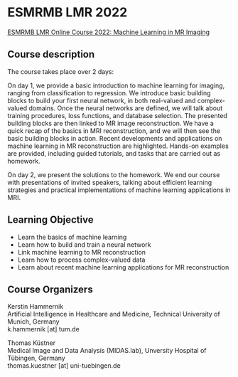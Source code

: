 # ESMRMB LMR 2022
[ESMRMB LMR Online Course 2022: Machine Learning in MR Imaging](https://www.esmrmb.org/education/lectures-on-mr/)

## Course description

The course takes place over 2 days:

On day 1, we provide a basic introduction to machine learning for imaging, ranging from classification to regression. We introduce basic building blocks to build your first neural network, in both real-valued and complex-valued domains. Once the neural networks are defined, we will talk about training procedures, loss functions, and database selection. The presented building blocks are then linked to MR image reconstruction. We have a quick recap of the basics in MRI reconstruction, and we will then see the basic building blocks in action. Recent developments and applications on machine learning in MR reconstruction are highlighted. Hands-on examples are provided, including guided tutorials, and tasks that are carried out as homework.

On day 2, we present the solutions to the homework. We end our course with presentations of invited speakers, talking about efficient learning strategies and practical implementations of machine learning applications in MRI.

## Learning Objective

- Learn the basics of machine learning
- Learn how to build and train a neural network
- Link machine learning to MR reconstruction
- Learn how to process complex-valued data
- Learn about recent machine learning applications for MR reconstruction

## Course Organizers

Kerstin Hammernik<br/>
Artificial Intelligence in Healthcare and Medicine, Technical University of Munich, Germany<br/>
k.hammernik [at] tum.de

Thomas Küstner<br/>
Medical Image and Data Analysis (MIDAS.lab), Unversity Hospital of Tübingen, Germany<br/>
thomas.kuestner [at] uni-tuebingen.de
